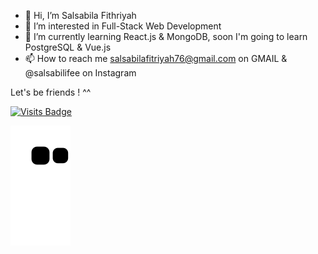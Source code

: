 - 👋 Hi, I’m Salsabila Fithriyah
- 👀 I’m interested in Full-Stack Web Development
- 🌱 I’m currently learning React.js & MongoDB, soon I'm going to learn PostgreSQL & Vue.js
- 📫 How to reach me salsabilafitriyah76@gmail.com on GMAIL & @salsabilifee on Instagram

Let's be friends ! ^^


[![Visits Badge](https://badges.pufler.dev/visits/salsabilaf19/salsabilaf19)](https://badges.pufler.dev) 

![snake animation](https://github.com/salsabilaf19/salsabilaf19/blob/output/github-contribution-grid-snake2.svg)



